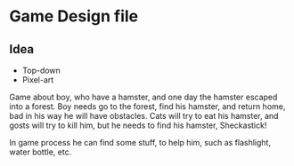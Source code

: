# Game Design file
## Idea
* Top-down
* Pixel-art

Game about boy, who have a hamster, and one day the hamster escaped into a forest. Boy needs go to the forest, find his hamster, and return home, bad in his way he will have obstacles.
Cats will try to eat his hamster, and gosts will try to kill him, but he needs to find his hamster, Sheckastick!

In game process he can find some stuff, to help him, such as flashlight, water bottle, etc.
